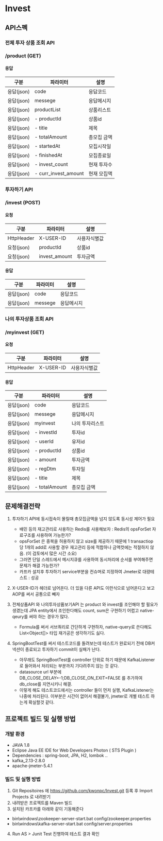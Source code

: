 # Invest

## API스펙
### 전체 투자 상품 조회 API 
### /product (GET) 

#### 응답
|구분|파라미터|설명|
|---|---|---|
|응답(json)|code|응답코드|
|응답(json)|messege|응답메시지|
|응답(json)|productList|상품리스트|
|응답(json)|- productId|상품id|
|응답(json)|- title| 제목|
|응답(json)|- totalAmount| 총모집 금액|
|응답(json)|- startedAt| 모집시작일|
|응답(json)|- finishedAt|모집종료일|
|응답(json)|- invest_count|현재 투자수|
|응답(json)|- curr_invest_amount|현재 모집액|

### 투자하기 API 
### /invest (POST) 

#### 요청
|구분|파라미터|설명|
|---|---|---|
|HttpHeader|X-USER-ID|사용자식별값|
|요청(json)|productId|상품id|
|요청(json)|invest_amount|투자금액|
#### 응답
|구분|파라미터|설명|
|---|---|---|
|응답(json)|code|응답코드|
|응답(json)|messege|응답메시지|

### 나의 투자상품 조회 API 
### /myinvest (GET) 

#### 요청
|구분|파라미터|설명|
|---|---|---|
|HttpHeader|X-USER-ID|사용자식별값|
#### 응답
|구분|파라미터|설명|
|---|---|---|
|응답(json)|code|응답코드|
|응답(json)|messege|응답메시지|
|응답(json)|myinvest| 나의 투자리스트|
|응답(json)|- investId|투자id|
|응답(json)|- userId| 유저id|
|응답(json)|- productId| 상품id|
|응답(json)|- amount| 투자금액|
|응답(json)|- regDtm|투자일|
|응답(json)|- title|제목|
|응답(json)|- totalAmount|총모집 금액|


## 문제해결전략
1. 투자하기 API에 동시접속이 몰릴때 총모집금액을 넘지 않도록 동시성 제어가 필요
   - 배민 등의 재고관리로 사용하는 Redis를 사용해보자 : Redis의 opsForSet 자료구조를 사용하여 가능한가? 
   - opsForSet 은 중복을 허용하지 않고 size를 제공하기 때문에 1 transactiop 당 1개의 add로 사용할 경우 재고관리 등에 적합하나 금액컷에는 적절하지 않음. (이 검토에서 많은 시간 소요)
   - 그러면 단일 스레드에서 메시지큐를 사용하여 동시처리에 순서를 부여해주면 문제가 해결 가능한가?
   - 카프카 설치후 투자하기 service부분을 컨슈머로 지정하여 Jmeter로 대량테스트 : 성공 
   
2. X-USER-ID가 헤더로 넘어온다. 더 있을 다른 API도 이런식으로 넘어온다고 보고 AOP를 써서 공통으로 빼자

3. 전체상품API 와 나의투자상품보기API 는 product 와 invest를 조인해야 할 필요가 생겼는데 JPA entity에서 조인한다해도 count, sum은 구현하기 어렵고 native-qeury를 써야 하는 경우가 많다. 
   - Formula를 써서 서브쿼리로 간단하게 구현하자, native-query로 쓴다해도 List<Object[]> 타입 재가공은 생각하기도 싫다.

4. SpringBootTest를 써서 테스트코드를 돌려보는데 테스트가 완료되기 전에 DB커넥션이 종료되고 투자하기 commit이 실패가 난다. 
   - 아무래도 SpringBootTest를 controller 단위로 하기 때문에 KafkaListener로 들어와서 처리되는 부분까지 기다려주지 않는 것 같다. 
   - datasource url 부분에 DB_CLOSE_DELAY=-1;DB_CLOSE_ON_EXIT=FALSE 를 추가하여 db_close를 지연시키니 해결.
   - 이렇게 해도 테스트코드에서는 controller 들이 먼저 실행, KafkaListener는 나중에 처리된다.  이부분은 시간이 없어서 해결불가, jmeter로 개별 테스트 하는게 확실할것 같다.


## 프로젝트 빌드 및 실행 방법
### 개발 환경 
- JAVA 1.8
- Eclipse Java EE IDE for Web Developers Photon ( STS Plugin )
- Dependencies : spring-boot, JPA, H2, lombok ..
- kafka_2.13-2.8.0
- apache-jmeter-5.4.1

### 빌드 및 실행 방법
1. Git Repositoires 에 https://github.com/kwonpc/Invest.git 등록 후 Import Projects 로 내려받기
2. 내려받은 프로젝트를 Maven 빌드
3. 설치된 카프카를 아래와 같이 기동해준다
  - bin\windows\zookeeper-server-start.bat config/zookeeper.properties
  - bin\windows\kafka-server-start.bat config/server.properties
4. Run AS > Junit Test 진행하여 테스트 결과 확인

